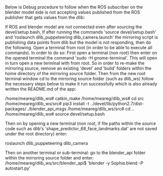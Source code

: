 Below is Debug procedure to follow when the ROS subscriber on the blender model side is not accepting values published from the ROS publisher that gets values from the dlib:

If ROS and blender model are not connected even after sourcing the devel/setup.bash, 
If after running the commands 'source devel/setup.bash' and 'roslaunch dlib_puppeteering dlib_camera.launch' the mirroring script is publishing data points from dlib but the model is not responding, then do the following.
Open a terminal from root (in order to be able to execute all commands). In order to do so:
First open a terminal (non root)
then enter on the opened terminal the command 'sudo -H gnome-terminal'.
This will open in turn open a new terminal with from root.
So in order to re-make the mirroring source, remove an existing 'devel' and 'build' folders within the home directory of the mirroring source folder.
Then from the new root terminal window cd to the mirroring source folder (such as dlib_ws) follow the necessary steps below to make it run successfully which is also already written the README.md of the app:

/home/meareg/dlib_ws# catkin_make
/home/meareg/dlib_ws# cd src
/home/meareg/dlib_ws/src# pip3 install -t ../devel/lib/python2.7/dist-packages/ ./blender_api_msgs
/home/meareg/dlib_ws/src# cd ..
/home/meareg/dlib_ws# source devel/setup.bash

Then on by opening a new terminal (non root, if file paths within the source code such as dlib's 'shape_predictor_68_face_landmarks.dat' are not saved under the root directory) enter:

roslaunch dlib_puppeteering dlib_camera

Then on another terminal or sub-terminal:
go to the blender_api folder within the mirroring source folder and enter: /home/meareg/dlib_ws/src/blender_api$ 'blender -y Sophia.blend -P autostart.py'

